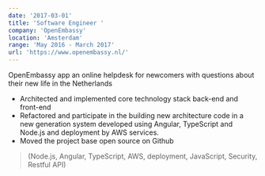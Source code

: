 ```yaml
---
date: '2017-03-01'
title: 'Software Engineer '
company: 'OpenEmbassy'
location: 'Amsterdam'
range: 'May 2016 - March 2017'
url: 'https://www.openembassy.nl/'
---
```


OpenEmbassy app an online helpdesk for newcomers with questions about their new life in the Netherlands

- Architected and implemented core technology stack back-end and front-end
- Refactored and participate in the building new architecture code in a new generation system developed
  using Angular, TypeScript and Node.js and deployment by AWS services.
- Moved the project base open source on Github

> (Node.js, Angular, TypeScript, AWS, deployment, JavaScript, Security, Restful API)
